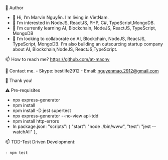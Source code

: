 
🚀 Author
  - 👋 Hi, I’m Marvin Nguyễn. I'm living in VietNam.
  - 👀 I’m interested in NodeJS, ReactJS, PHP, C#, TypeScript,MongoDB.
  - 🌱 I’m currently learning AI, Blockchain, NodeJS, ReactJS, TypeScript, MongoDB
  - 💞️ I’m looking to collaborate on AI, Blockchain, NodeJS, ReactJS, TypeScript, MongoDB. I'm also building an outsourcing startup company about AI, Blockchain,NodeJS, ReactJS,TypeScript.

📫 How to reach me?
  https://github.com/at-maonv

👋 Contact me.
    - Skype: bestlife2912
    - Email: nguyenmao.2912@gmail.com

💞️ Thank you!

⚠️ Pre-requisites

  - npx express-generator
  - npm install
  - npm install -D jest supertest
  - npx express-generator --no-view api-tdd
  - npm install http-errors
  - In package.json:
  "scripts": {
      "start": "node ./bin/www",
      "test": "jest --watchAll"
    },

  📫 TDD-Test Driven Development:
  
    - npm test
